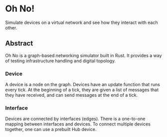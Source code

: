 # Oh No!

Simulate devices on a virtual network and see how they interact with each other.

## Abstract

Oh No is a graph-based networking simulator built in Rust. It provides a way of testing infrastructure handling and digital topology.

### Device

A device is a node on the graph. Devices have an update function that runs every tick. At the beginning of a tick, they are given a list of messages that they have received, and can send messages at the end of a tick.

### Interface

Devices are connected by interfaces (edges). There is a one-to-one mapping between interfaces and devices. To connect multiple devices together, one can use a prebuilt Hub device.
